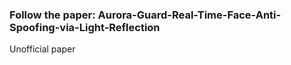 ### Follow the paper: Aurora-Guard-Real-Time-Face-Anti-Spoofing-via-Light-Reflection
Unofficial paper

